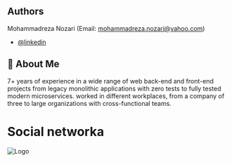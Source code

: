 
## Authors
Mohammadreza Nozari (Email: mohammadreza.nozari@yahoo.com)
- [@linkedin](https://www.linkedin.com/in/mohammadreza-nozari/)


## 🚀 About Me
7+ years of experience in a wide range of web back-end and front-end projects from legacy
monolithic applications with zero tests to fully tested modern microservices. worked in different
workplaces, from a company of three to large organizations with cross-functional teams.



# Social networka



![Logo](https://raw.githubusercontent.com/devnozari/Microservices/main/Microservice-1.png)







